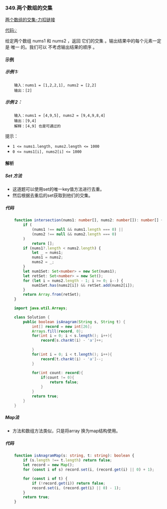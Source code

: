 ### 349.两个数组的交集

[两个数组的交集-力扣链接](https://leetcode.cn/problems/intersection-of-two-arrays/submissions/)

[代码&#x1F4A1;](./02.两个数组的交集.ts)

给定两个数组 nums1 和 nums2 ，返回 它们的交集 。输出结果中的每个元素一定是 唯一 的。我们可以 不考虑输出结果的顺序 。
#### 示例
##### 示例 1:
```shell
    输入：nums1 = [1,2,2,1], nums2 = [2,2]
    输出：[2]
```

##### 示例 2：
```shell
    输入：nums1 = [4,9,5], nums2 = [9,4,9,8,4]
    输出：[9,4]
    解释：[4,9] 也是可通过的
```

提示：

- `1 <= nums1.length, nums2.length <= 1000`
- `0 <= nums1[i], nums2[i] <= 1000`

#### 解析
##### Set 方法

- 这道题可以使用set的唯一key值方法进行去重。
- 然后根据去重后的set获取到他们的交集。

##### 代码

```typescript
    function intersection(nums1: number[], nums2: number[]): number[] {
        if (
            (nums1 !== null && nums1.length === 0) ||
            (nums2 !== null && nums2.length === 0)
        )
            return [];
        if (nums1?.length < nums2.length) {
            let _ = nums1;
            nums1 = nums2;
            nums2 = _;
        }
        let num1Set: Set<number> = new Set(nums1);
        let retSet: Set<number> = new Set();
        for (let i = nums2.length - 1; i >= 0; i--) {
            num1Set.has(nums2[i]) && retSet.add(nums2[i]);
        }
        return Array.from(retSet);
    }

```

```java
    import java.util.Arrays;

    class Solution {
        public boolean isAnagram(String s, String t) {
            int[] record = new int[26];
            Arrays.fill(record, 0);
            for(int i = 0; i < s.length(); i++){
                record[s.charAt(i) - 'a']++;
                
            }
            for(int i = 0; i < t.length(); i++){
                record[t.charAt(i) - 'a']--;
            }
            
            for(int count: record){
                if(count != 0){
                    return false;
                }
            }
            return true;
        }
    }
```
##### Map法

- 方法和数组方法类似，只是将array 换为map结构使用。

##### 代码
```typescript
    function isAnagramMap(s: string, t: string): boolean {
        if (s.length !== t.length) return false;
        let record = new Map();
        for (const i of s) record.set(i, (record.get(i) || 0) + 1);

        for (const i of t) {
            if (!record.get(i)) return false;
            record.set(i, (record.get(i) || 0) - 1);
        }
        return true;
    }
```